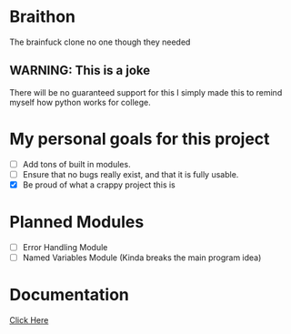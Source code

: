 
# Braithon
The brainfuck clone no one though they needed

## WARNING: This is a joke
There will be no guaranteed support for this I simply made this to remind myself how python works for college.

# My personal goals for this project
- [ ] Add tons of built in modules.
- [ ] Ensure that no bugs really exist, and that it is fully usable.
- [x] Be proud of what a crappy project this is

# Planned Modules
- [ ] Error Handling Module
- [ ] Named Variables Module (Kinda breaks the main program idea)

# Documentation
[Click Here](https://github.com/TheEmeraldBee/Braithon/blob/main/DOCUMENTATION.md)
